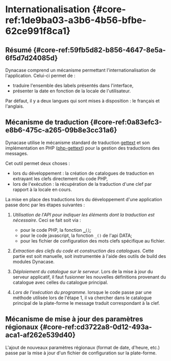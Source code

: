 # Internationalisation {#core-ref:1de9ba03-a3b6-4b56-bfbe-62ce991f8ca1}

## Résumé {#core-ref:59fb5d82-b856-4647-8e5a-6f5d7d24085d}

Dynacase comprend un mécanisme permettant l'internationalisation de l'application. Celui-ci permet de :

* traduire l'ensemble des labels présentés dans l'interface,
* présenter la date en fonction de la locale de l'utilisateur.
 
Par défaut, il y a deux langues qui sont mises à disposition : le français et l'anglais.

## Mécanisme de traduction {#core-ref:0a83efc3-e8b6-475c-a265-09b8e3cc31a6}

Dynacase utilise le mécanisme standard de traduction [gettext](https://fr.wikipedia.org/wiki/Gettext) et son implémentation en PHP ([php-gettext](http://docs.php.net/manual/en/book.gettext.php)) pour la gestion des traductions des messages.

Cet outil permet deux choses :

* lors du développement : la création de catalogues de traduction en extrayant les clefs directement du code PHP,
* lors de l'exécution : la récupération de la traduction d'une clef par rapport à la locale en cours.

La mise en place des traductions lors du développement d'une application passe donc par les étapes suivantes :

1. *Utilisation de l'API pour indiquer les éléments dont la traduction est nécessaire*.  Ceci se fait soit via :
    
    * pour le code PHP, la fonction [`_()`](http://php.net/manual/en/function.gettext.php);
    * pour le code javascript, la fonction `_()` de l'api DATA;
    * pour les fichier de configuration des mots clefs spécifique au fichier.
2. *Extraction des clefs du code et construction des catalogues*.  Cette partie est soit manuelle, soit instrumentée à l'aide des outils de build des modules Dynacase.
3. *Déploiement du catalogue sur le serveur*.  Lors de la mise à jour du serveur applicatif, il faut fusionner les nouvelles définitions provenant du catalogue avec celles du catalogue principal.
4. *Lors de l'exécution du programme*.  lorsque le code passe par une méthode utilisée lors de l'étape 1, il va chercher dans le catalogue principal de la plate-forme le message traduit correspondant à la clef.

## Mécanisme de mise à jour des paramètres régionaux {#core-ref:cd3722a8-0d12-493a-aca1-af262e539d40}

L'ajout de nouveaux paramètres régionaux (format de date, d'heure, etc.) passe par la mise à jour d'un fichier de configuration sur la plate-forme.